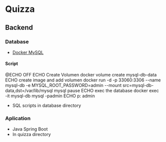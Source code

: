 # Quizza

## Backend
### Database
- [Docker MySQL](https://hub.docker.com/_/mysql)
#### Script
@ECHO OFF
ECHO Create Volumen
docker volume create mysql-db-data
ECHO create image and add volumen
docker run -d -p 33060:3306 --name mysql-db  -e MYSQL_ROOT_PASSWORD=admin --mount src=mysql-db-data,dst=/var/lib/mysql mysql
pause
ECHO exec the database
docker exec -it mysql-db mysql -padmin
ECHO p: admin

- SQL scripts in database directory

### Aplication
- Java Spring Boot
- In quizza directory
